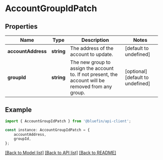 # AccountGroupIdPatch


## Properties

Name | Type | Description | Notes
------------ | ------------- | ------------- | -------------
**accountAddress** | **string** | The address of the account to update. | [default to undefined]
**groupId** | **string** | The new group to assign the account to.  If not present, the account will be removed from any group.  | [optional] [default to undefined]

## Example

```typescript
import { AccountGroupIdPatch } from '@bluefin/api-client';

const instance: AccountGroupIdPatch = {
    accountAddress,
    groupId,
};
```

[[Back to Model list]](../README.md#documentation-for-models) [[Back to API list]](../README.md#documentation-for-api-endpoints) [[Back to README]](../README.md)
